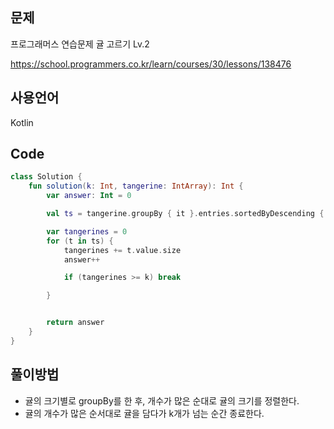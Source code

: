 
## 문제
프로그래머스 연습문제 귤 고르기 Lv.2

https://school.programmers.co.kr/learn/courses/30/lessons/138476

## 사용언어
Kotlin


## Code
``` kotlin
class Solution {
    fun solution(k: Int, tangerine: IntArray): Int {
        var answer: Int = 0

        val ts = tangerine.groupBy { it }.entries.sortedByDescending { it.value.size }

        var tangerines = 0
        for (t in ts) {
            tangerines += t.value.size
            answer++

            if (tangerines >= k) break

        }


        return answer
    }
}
```

## 풀이방법
- 귤의 크기별로 groupBy를 한 후, 개수가 많은 순대로 귤의 크기를 정렬한다.
- 귤의 개수가 많은 순서대로 귤을 담다가 k개가 넘는 순간 종료한다.
  
